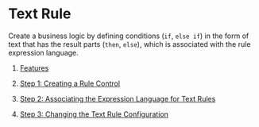 <!-- loio80e719a791c2436abbc2d0b8e52e1902 -->

# Text Rule

Create a business logic by defining conditions \(`if`, `else if`\) in the form of text that has the result parts \(`then`, `else`\), which is associated with the rule expression language.

1.  [Features](features-e603588.md "")  

2.  [Step 1: Creating a Rule Control](step-1-creating-a-rule-control-eefe8c6.md "")  

3.  [Step 2: Associating the Expression Language for Text Rules](step-2-associating-the-expression-language-for-text-rules-34d774f.md "")  

4.  [Step 3: Changing the Text Rule Configuration](step-3-changing-the-text-rule-configuration-1758e45.md "")  


